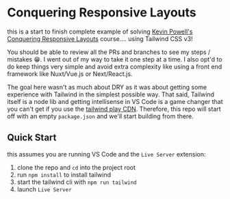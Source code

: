# Conquering Responsive Layouts

this is a start to finish complete example of solving [Kevin Powell's](https://www.youtube.com/channel/UCJZv4d5rbIKd4QHMPkcABCw) [Conquering Responsive Layouts](https://courses.kevinpowell.co/courses/conquering-responsive-layouts/) course.... using Tailwind CSS v3!

You should be able to review all the PRs and branches to see my steps / mistakes :grin:.  I went out of my way to take it one step at a time.  I also opt'd to do keep things very simple and avoid extra complexity like using a front end framework like Nuxt/Vue.js or Next/React.js.

The goal here wasn't as much about DRY as it was about getting some experience with Tailwind in the simplest possible way.  That said, Tailwind itself is a node lib and getting intellisense in VS Code is a game changer that you can't get if you use the [tailwind play CDN](https://tailwindcss.com/docs/installation/play-cdn).  Therefore, this repo will start off with an empty `package.json` and we'll start building from there.

## Quick Start

this assumes you are running VS Code and the `Live Server` extension:

1. clone the repo and `cd` into the project root
1. run `npm install` to install tailwind
1. start the tailwind cli with `npm run tailwind`
1. launch `Live Server`